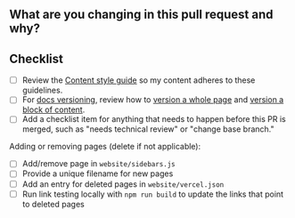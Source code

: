 ## What are you changing in this pull request and why?
<!---
Describe your changes and why you're making them. If related to an open 
issue or a pull request on dbt Core, then link to them here! 

To learn more about the writing conventions used in the dbt Labs docs, see the [Content style guide](https://github.com/dbt-labs/docs.getdbt.com/blob/current/contributing/content-style-guide.md).
-->

## Checklist
<!--
Uncomment when publishing docs for a prerelease version of dbt:
- [ ] Add versioning components, as described in [Versioning Docs](https://github.com/dbt-labs/docs.getdbt.com/blob/current/contributing/single-sourcing-content.md#versioning-entire-pages)
- [ ] Add a note to the prerelease version [Migration Guide](https://github.com/dbt-labs/docs.getdbt.com/tree/current/website/docs/docs/dbt-versions/core-upgrade)
-->
- [ ] Review the [Content style guide](https://github.com/dbt-labs/docs.getdbt.com/blob/current/contributing/content-style-guide.md) so my content adheres to these guidelines.
- [ ] For [docs versioning](https://github.com/dbt-labs/docs.getdbt.com/blob/current/contributing/single-sourcing-content.md#about-versioning), review how to [version a whole page](https://github.com/dbt-labs/docs.getdbt.com/blob/current/contributing/single-sourcing-content.md#adding-a-new-version) and [version a block of content](https://github.com/dbt-labs/docs.getdbt.com/blob/current/contributing/single-sourcing-content.md#versioning-blocks-of-content).
- [ ] Add a checklist item for anything that needs to happen before this PR is merged, such as "needs technical review" or "change base branch."

Adding or removing pages (delete if not applicable):
- [ ] Add/remove page in `website/sidebars.js`
- [ ] Provide a unique filename for new pages
- [ ] Add an entry for deleted pages in `website/vercel.json`
- [ ] Run link testing locally with `npm run build` to update the links that point to deleted pages

